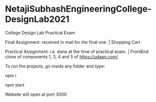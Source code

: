 # NetajiSubhashEngineeringCollege-DesignLab2021
College Design Lab Practical Exam

Final Assignment: received in mail for the final one. | Shopping Cart

Practical Assignment: i.e. done at the time of practical exam. | FrontEnd clone of components 1, 3, 4 and 5 of https://udaan.com/


To run the projects, go inside any folder and type:

npm i

npm start

Website will open at port 3000
